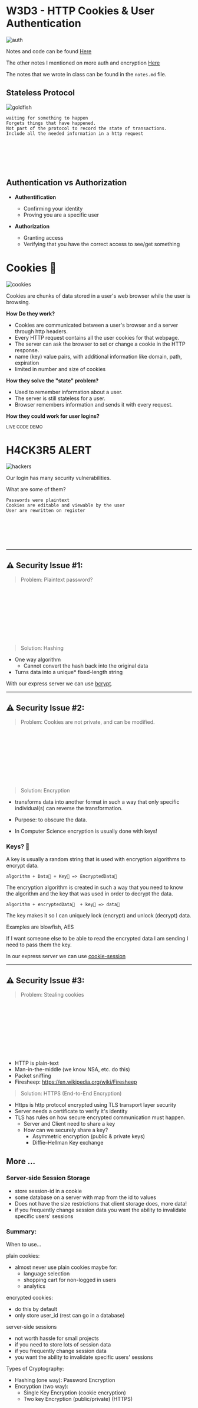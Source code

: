 

# W3D3 - HTTP Cookies & User Authentication
![auth](https://raw.githubusercontent.com/tborsa/lectures/master/week3/day3/assets/auth.gif)

Notes and code can be found [Here](https://github.com/tborsa/lectures/tree/master/week3/day1)

The other notes I mentioned on more auth and encryption [Here](https://github.com/tborsa/LighthouseLabs/blob/master/lectures/Week4/Day5/Lecture/notes.md)

The notes that we wrote in class can be found in the `notes.md` file.



## Stateless Protocol
![goldfish](https://raw.githubusercontent.com/tborsa/lectures/master/week3/day1/assets/goldfish.webp)

```
waiting for something to happen
Forgets things that have happened.
Not part of the protocol to record the state of transactions. 
Include all the needed information in a http request







```

## Authentication vs Authorization  

- __Authentification__  
   - Confirming your identity  
   - Proving you are a specific user  

- __Authorization__  
   - Granting access  
   - Verifying that you have the correct access to see/get something  


# Cookies 🍪
![cookies](https://raw.githubusercontent.com/tborsa/lectures/master/week3/day3/assets/cookiemonster.gif)

Cookies are chunks of data stored in a user's web browser while the user is browsing. 

__How Do they work?__

- Cookies are communicated between a user's browser and a server through http headers.
- Every HTTP request contains all the user cookies for that webpage. 
- The server can ask the browser to set or change a cookie in the HTTP response. 
- name (key) value pairs, with additional information like domain, path, expiration
- limited in number and size of cookies

__How they solve the "state" problem?__

- Used to remember information about a user.
- The server is still stateless for a user. 
- Browser remembers information and sends it with every request. 

__How they could work for user logins?__


<small>LIVE CODE DEMO</small>


# H4CK3R5 ALERT
![hackers](https://raw.githubusercontent.com/tborsa/lectures/master/week3/day3/assets/hacker.gif)

Our login has many security vulnerabilities. 

What are some of them?
```
Passwords were plaintext
Cookies are editable and viewable by the user
User are rewritten on register







```


---
## ⚠️ Security Issue #1:

>Problem: Plaintext password?

```











```
> Solution: Hashing

- One way algorithm
  - Cannot convert the hash back into the original data
- Turns data into a unique* fixed-length string

With our express server we can use [bcrypt](https://www.npmjs.com/package/bcrypt). 

---

## ⚠️ Security Issue #2:

>Problem: Cookies are not private, and can be modified.

```











```

>Solution: Encryption  
- transforms data into another format in such a way that only specific individual(s) can reverse the transformation.  
- Purpose: to obscure the data.

- In Computer Science encryption is usually done with keys!

### Keys? 🔑

A key is usually a random string that is used with encryption algorithms to encrypt data.  

```
algorithm + Data📨 + Key🔑 => EncryptedData🔐   
```
The encryption algorithm is created in such a way that you need to know the algorithm and the key that was used in order to decrypt the data.  

```
algorithm + encryptedData🔐  + key🔑 => data📨  
```

The key makes it so I can uniquely lock (encrypt) and unlock (decrypt) data.

Examples are blowfish, AES  

If I want someone else to be able to read the encrypted data I am sending I need to pass them the key.  

In our express server we can use [cookie-session](https://www.npmjs.com/package/cookie-session)

---

## ⚠️ Security Issue #3:

> Problem: Stealing cookies

```











```
- HTTP is plain-text
- Man-in-the-middle (we know NSA, etc. do this)
- Packet sniffing
- Firesheep: https://en.wikipedia.org/wiki/Firesheep

>Solution: HTTPS (End-to-End Encryption)

- Https is http protocol encrypted using TLS transport layer security
- Server needs a certificate to verify it's identity
- TLS has rules on how secure encrypted communication must happen.
  - Server and Client need to share a key
  - How can we securely share a key?
    - Asymmetric encryption (public & private keys)
    -  Diffie–Hellman Key exchange



## More ...

### Server-side Session Storage

- store session-id in a cookie
- some database on a server with map from the id to values
- Does not have the size restrictions that client storage does, more data!
- if you frequently change session data
you want the ability to invalidate specific users' sessions


### Summary:

When to use...

plain cookies:
- almost never use plain cookies
maybe for:
  - language selection
  - shopping cart for non-logged in users
  - analytics

encrypted cookies:
  - do this by default
  - only store user_id (rest can go in a database)

server-side sessions
  - not worth hassle for small projects
  - if you need to store lots of session data
  - if you frequently change session data
  - you want the ability to invalidate specific users' sessions

Types of Cryptography:
- Hashing (one way): Password Encryption
- Encryption (two way): 
  - Single Key Encryption (cookie encryption)
  - Two key Encryption (public/private) (HTTPS)